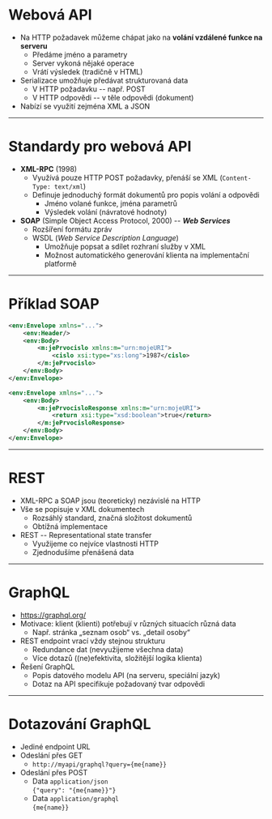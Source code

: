 # Webová API

- Na HTTP požadavek můžeme chápat jako na **volání vzdálené funkce na serveru**
	- Předáme jméno a parametry
	- Server vykoná nějaké operace
	- Vrátí výsledek (tradičně v HTML)
- Serializace umožňuje předávat strukturovaná data
	- V HTTP požadavku -- např. POST
	- V HTTP odpovědi -- v těle odpovědi (dokument)
- Nabízí se využití zejména XML a JSON

---

# Standardy pro webová API

- **XML-RPC** (1998)
	- Využívá pouze HTTP POST požadavky, přenáší se XML (`Content-Type: text/xml`)
	- Definuje jednoduchý formát dokumentů pro popis volání a odpovědi
		- Jméno volané funkce, jména parametrů
		- Výsledek volání (návratové hodnoty)
- **SOAP** (Simple Object Access Protocol, 2000) -- _**Web Services**_
	- Rozšíření formátu zpráv
	- WSDL (*Web Service Description Language*)
		- Umožňuje popsat a sdílet rozhraní služby v XML
		- Možnost automatického generování klienta na implementační platformě

---

# Příklad SOAP

```xml
<env:Envelope xmlns="...">
	<env:Header/>
	<env:Body>
		<m:jePrvocislo xmlns:m="urn:mojeURI">
			<cislo xsi:type="xs:long">1987</cislo>
		</m:jePrvocislo>
	</env:Body>
</env:Envelope>
```

```xml
<env:Envelope xmlns="...">
	<env:Body>
		<m:jePrvocisloResponse xmlns:m="urn:mojeURI">
			<return xsi:type="xsd:boolean">true</return>
		</m:jePrvocisloResponse>
	</env:Body>
</env:Envelope>
```

---

# REST

- XML-RPC a SOAP jsou (teoreticky) nezávislé na HTTP
- Vše se popisuje v XML dokumentech
	- Rozsáhlý standard, značná složitost dokumentů
	- Obtížná implementace
- REST -- Representational state transfer
	- Využijeme co nejvíce vlastnosti HTTP
	- Zjednodušíme přenášená data

---

# GraphQL

- https://graphql.org/ 
- Motivace: klient (klienti) potřebují v různých situacích různá data
	- Např. stránka „seznam osob“ vs. „detail osoby“
- REST endpoint vrací vždy stejnou strukturu
	- Redundance dat (nevyužijeme všechna data)
	- Více dotazů ((ne)efektivita, složitější logika klienta)
- Řešení GraphQL
	- Popis datového modelu API (na serveru, speciální jazyk)
	- Dotaz na API specifikuje požadovaný tvar odpovědi

---

# Dotazování GraphQL

- Jediné endpoint URL
- Odeslání přes GET
	- `http://myapi/graphql?query={me{name}}`
- Odeslání přes POST
	- Data `application/json` \
		`{"query": "{me{name}}"}`
	- Data `application/graphql` \
		`{me{name}}`
